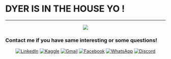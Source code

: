 # DYER IS IN THE HOUSE YO !
---
<p align="center">
  <img src="https://media.giphy.com/media/l4Ep3mmmj7Bw3adWw/giphy.gif"> 
</p>

<h3> Contact me if you have same interesting or some questions! </h3>

<p align="center">
  <a href="https://www.linkedin.com/in/sultan-syach-a894a5215" target="_blank"><img alt="LinkedIn" src="https://img.shields.io/badge/linkedin-%230077B5.svg?&style=for-the-badge&logo=linkedin&logoColor=white"/></a>  
  <a href="https://www.kaggle.com/sultan7" target="_blank"><img alt="Kaggle" src="https://img.shields.io/badge/Kaggle-2C8EBB?&style=for-the-badge&logo=kaggle&logoColor=white"/></a>  
  <a href="mailto:sultansyach7@gmail.com" target="_blank"><img alt="Gmail" src="https://img.shields.io/badge/gmail-D14836?&style=for-the-badge&logo=gmail&logoColor=white"/></a>    
  <a href="https://www.facebook.com/sultan.ynl" target="_blank"><img alt="Facebook" src="https://img.shields.io/badge/facebook-%231877F2.svg?&style=for-the-badge&logo=facebook&logoColor=white"/></a>  
  <a href="https://wa.me/628979619605" target="_blank"><img alt="WhatsApp" src="https://img.shields.io/badge/WhatsApp-25D366?style=for-the-badge&logo=whatsapp&logoColor=white"/></a> 
  <a href="https://discord.gg/user/TAN#1846" target="_blank"><img alt="Discord" src="https://img.shields.io/badge/Discord-7289DA?style=for-the-badge&logo=discord&logoColor=white"/></a> 
</p>

<!--
**naufaldyer/naufaldyer** is a ✨ _special_ ✨ repository because its `README.md` (this file) appears on your GitHub profile.

Here are some ideas to get you started:

- 🔭 I’m currently working on ...
- 🌱 I’m currently learning ...
- 👯 I’m looking to collaborate on ...
- 🤔 I’m looking for help with ...
- 💬 Ask me about ...
- 📫 How to reach me: ...
- 😄 Pronouns: ...
- ⚡ Fun fact: ...
-->

